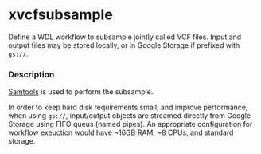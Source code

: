 # xvcfsubsample

Define a WDL workflow to subsample jointly called VCF files. Input and output files may be stored locally, or in Google
Storage if prefixed with `gs://`.

### Description

[Samtools](https://samtools.github.io/) is used to perform the subsample.

In order to keep hard disk requirements small, and improve performance, when using `gs://`, input/output objects are
streamed directly from Google Storage using FIFO queus (named pipes). An appropriate configuration for workflow
exeuction would have ~16GB RAM, ~8 CPUs, and standard storage.
